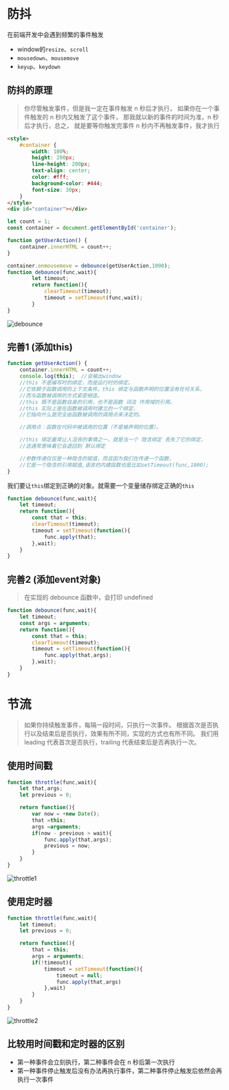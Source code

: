 # 防抖

在前端开发中会遇到频繁的事件触发

* window的`resize`、`scroll`
* `mousedown`、`mousemove`
* `keyup`、`keydown`

## 防抖的原理

> 你尽管触发事件，但是我一定在事件触发 n 秒后才执行，
> 如果你在一个事件触发的 n 秒内又触发了这个事件，
> 那我就以新的事件的时间为准，n 秒后才执行，总之，
> 就是要等你触发完事件 n 秒内不再触发事件，我才执行

```html
<style>
    #container {
        width: 100%;
        height: 200px;
        line-height: 200px;
        text-align: center;
        color: #fff;
        background-color: #444;
        font-size: 30px;
    }
</style>
<div id="container"></div>
```

```js
let count = 1;
const container = document.getElementById('container');

function getUserAction() {
    container.innerHTML = count++;
}

container.onmousemove = debounce(getUserAction,1000);
function debounce(func,wait){
        let timeout;
        return function(){
            clearTimeout(timeout);
            timeout = setTimeout(func,wait);
        }
}
```

![debounce](http://otxurl2qj.bkt.clouddn.com/debounce-1.gif)

## 完善1 (添加this)

```js
function getUserAction() {
    container.innerHTML = count++;
    console.log(this);  //会输出window
    //this 不是编写时的绑定，而是运行时的绑定。
    //它依赖于函数调用的上下文条件。this 绑定与函数声明的位置没有任何关系，
    //而与函数被调用的方式紧密相连。
    //this 既不是函数自身的引用，也不是函数 词法 作用域的引用。
    //this 实际上是在函数被调用时建立的一个绑定，
    //它指向什么是完全由函数被调用的调用点来决定的。

    //调用点：函数在代码中被调用的位置（不是被声明的位置）。

    //this 绑定最常让人沮丧的事情之一，就是当一个 隐含绑定 丢失了它的绑定，
    //这通常意味着它会退回到 默认绑定

    //参数传递仅仅是一种隐含的赋值，而且因为我们在传递一个函数，
    //它是一个隐含的引用赋值,语言的内建函数也是比如setTimeout(func,1000);
}
```

我们要让`this`绑定到正确的对象。就需要一个变量储存绑定正确的`this`

```js
function debounce(func,wait){
    let timeout;
    return function(){
        const that = this;
        clearTimeout(timeout);
        timeout = setTimeout(function(){
            func.apply(that);
        },wait);
    }
}
```

## 完善2 (添加event对象)

> 在实现的 debounce 函数中，会打印 undefined

```js
function debounce(func,wait){
    let timeout;
    const args = arguments;
    return function(){
        const that = this;
        clearTimeout(timeout);
        timeout = setTimeout(function(){
            func.apply(that,args);
        },wait);
    }
}
```

# 节流

> 如果你持续触发事件，每隔一段时间，只执行一次事件。
> 根据首次是否执行以及结束后是否执行，效果有所不同，实现的方式也有所不同。
> 我们用 leading 代表首次是否执行，trailing 代表结束后是否再执行一次。

## 使用时间戳

```js
function throttle(func,wait){
    let that,args;
    let previous = 0;

    return function(){
        var now = +new Date();
        that =this;
        args =arguments;
        if(now - previous > wait){
            func.apply(that,args);
            previous = now;
        }
    }
}
```

![throttle1](http://otxurl2qj.bkt.clouddn.com/throttle1.gif)

## 使用定时器

```js
function throttle(func,wait){
    let timeout;
    let previous = 0;

    return function(){
        that = this;
        args = arguments;
        if(!timeout){
            timeout = setTimeout(function(){
                timeout = null;
                func.apply(that,args)
            },wait)
        }
    }
}
```

![throttle2](http://otxurl2qj.bkt.clouddn.com/throttle2.gif)

## 比较用时间戳和定时器的区别

* 第一种事件会立刻执行，第二种事件会在 n 秒后第一次执行
* 第一种事件停止触发后没有办法再执行事件，第二种事件停止触发后依然会再执行一次事件